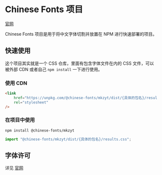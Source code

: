 # Chinese Fonts 项目

[官网](https://chinese-font.netlify.app/#/fonts/mkzyt)

Chinese Fonts 项目是用于将中文字体切割并放置在 NPM 进行快速部署的项目。

## 快速使用

这个项目其实就是一个 CSS 仓库，里面有包含字体文件在内的 CSS 文件，可以被外部 CDN 或者自己 `npm install` 一下进行使用。

### 使用 CDN

```html
<link
    href="https://unpkg.com/@chinese-fonts/mkzyt/dist/{具体的包名}/results.css"
    rel="stylesheet"
/>
```

### 在项目中使用

```sh
npm install @chinese-fonts/mkzyt
```

```ts
import "@chinese-fonts/mkzyt/dist/{具体的包名}/results.css";
```

## 字体许可

详见 [官网](https://chinese-font.netlify.app/fonts/mkzyt)
